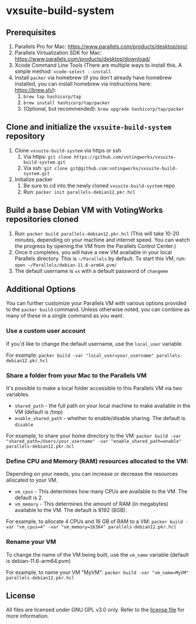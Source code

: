 # vxsuite-build-system

## Prerequisites

1. Parallels Pro for Mac: https://www.parallels.com/products/desktop/pro/
2. Parallels Virtualization SDK for Mac: https://www.parallels.com/products/desktop/download/
3. Xcode Command Line Tools (There are multiple ways to install this. A simple method: `xcode-select --install`
4. Install `packer` via homebrew (if you don't already have homebrew installed, you can install homebrew via instructions here: https://brew.sh/):
   1. `brew tap hashicorp/tap`
   2. `brew install hashicorp/tap/packer`
   3. (Optional, but recommended): `brew upgrade hashicorp/tap/packer`

## Clone and initialize the `vxsuite-build-system` repository

1. Clone `vxsuite-build-system` via https or ssh
   1. Via https: `git clone https://github.com/votingworks/vxsuite-build-system.git`
   2. Via ssh: `git clone git@github.com:votingworks/vxsuite-build-system.git`
2. Initialize packer
   1. Be sure to cd into the newly cloned `vxsuite-build-system` repo
   2. Run: `packer init parallels-debian12.pkr.hcl`

## Build a base Debian VM with VotingWorks repositories cloned

1. Run: `packer build parallels-debian12.pkr.hcl` (This will take 10-20 minutes, depending on your machine and internet speed. You can watch the progress by opening the VM from the Parallels Control Center.)
2. Once it completes, you will have a new VM available in your local Parallels directory. This is `~/Parallels` by default. To start this VM, run: `open ~/Parallels/debian-11.6-arm64.pvm/`
3. The default username is `vx` with a default password of `changeme`

## Additional Options

You can further customize your Parallels VM with various options provided to the `packer build` command. Unless otherwise noted, you can combine as many of these in a single command as you want.

### Use a custom user account

If you'd like to change the default username, use the `local_user` variable.

For example: `packer build -var "local_user=your_username" parallels-debian12.pkr.hcl`

### Share a folder from your Mac to the Parallels VM

It's possible to make a local folder accessible to this Parallels VM via two variables.

- `shared_path` - the full path on your local machine to make available in the VM (default is /tmp)
- `enable_shared_path` - whether to enable/disable sharing. The default is `disable`

For example, to share your home directory to the VM:
`packer build -var "shared_path=/Users/your_username" -var "enable_shared_path=enable" parallels-debian12.pkr.hcl`

### Define CPU and Memory (RAM) resources allocated to the VM:

Depending on your needs, you can increase or decrease the resources allocated to your VM.

- `vm_cpus` - This determines how many CPUs are available to the VM. The default is 2.
- `vm_memory` - This determines the amount of RAM (in megabytes) available to the VM. The default is 8192 (8GB).

For example, to allocate 4 CPUs and 16 GB of RAM to a VM:
`packer build -var "vm_cpus=4" -var "vm_memory=16384" parallels-debian12.pkr.hcl`

### Rename your VM

To change the name of the VM being built, use the `vm_name` variable (default is debian-11.6-arm64.pvm)

For example, to name your VM "MyVM":
`packer build -var "vm_name=MyVM" parallels-debian12.pkr.hcl`

## License

All files are licensed under GNU GPL v3.0 only. Refer to the [license file](./LICENSE) for
more information.
